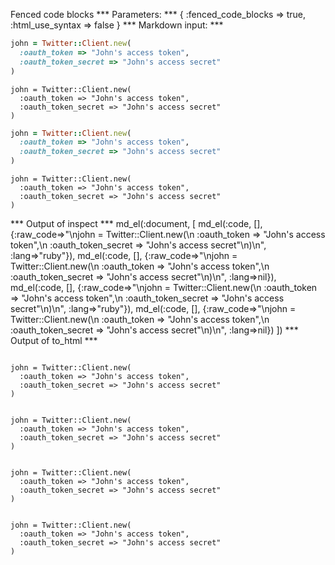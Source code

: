 Fenced code blocks
*** Parameters: ***
{ :fenced_code_blocks => true, :html_use_syntax => false }
*** Markdown input: ***
```ruby
john = Twitter::Client.new(
  :oauth_token => "John's access token",
  :oauth_token_secret => "John's access secret"
)
```

```
john = Twitter::Client.new(
  :oauth_token => "John's access token",
  :oauth_token_secret => "John's access secret"
)
```

~~~~~ruby
john = Twitter::Client.new(
  :oauth_token => "John's access token",
  :oauth_token_secret => "John's access secret"
)
~~~~~~~

~~~~~
john = Twitter::Client.new(
  :oauth_token => "John's access token",
  :oauth_token_secret => "John's access secret"
)
~~~~~
*** Output of inspect ***
md_el(:document, [
	md_el(:code, [], {:raw_code=>"\njohn = Twitter::Client.new(\n  :oauth_token => \"John's access token\",\n  :oauth_token_secret => \"John's access secret\"\n)\n", :lang=>"ruby"}),
	md_el(:code, [], {:raw_code=>"\njohn = Twitter::Client.new(\n  :oauth_token => \"John's access token\",\n  :oauth_token_secret => \"John's access secret\"\n)\n", :lang=>nil}),
	md_el(:code, [], {:raw_code=>"\njohn = Twitter::Client.new(\n  :oauth_token => \"John's access token\",\n  :oauth_token_secret => \"John's access secret\"\n)\n", :lang=>"ruby"}),
	md_el(:code, [], {:raw_code=>"\njohn = Twitter::Client.new(\n  :oauth_token => \"John's access token\",\n  :oauth_token_secret => \"John's access secret\"\n)\n", :lang=>nil})
])
*** Output of to_html ***
<pre class="ruby"><code class="ruby">
john = Twitter::Client.new(
  :oauth_token =&gt; "John's access token",
  :oauth_token_secret =&gt; "John's access secret"
)
</code></pre>

<pre><code>
john = Twitter::Client.new(
  :oauth_token =&gt; "John's access token",
  :oauth_token_secret =&gt; "John's access secret"
)
</code></pre>

<pre class="ruby"><code class="ruby">
john = Twitter::Client.new(
  :oauth_token =&gt; "John's access token",
  :oauth_token_secret =&gt; "John's access secret"
)
</code></pre>

<pre><code>
john = Twitter::Client.new(
  :oauth_token =&gt; "John's access token",
  :oauth_token_secret =&gt; "John's access secret"
)
</code></pre>
